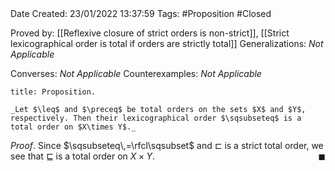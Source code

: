 <br />
<br />

Date Created: 23/01/2022 13:37:59
Tags: #Proposition #Closed 

Proved by: [[Reflexive closure of strict orders is non-strict]], [[Strict lexicographical order is total if orders are strictly total]]
Generalizations: _Not Applicable_

Converses: _Not Applicable_
Counterexamples: _Not Applicable_

``` ad-Proposition
title: Proposition.

_Let $\leq$ and $\preceq$ be total orders on the sets $X$ and $Y$, respectively. Then their lexicographical order $\sqsubseteq$ is a total order on $X\times Y$._

```

_Proof_. Since $\sqsubseteq\,=\rfcl\sqsubset$ and $\sqsubset$ is a strict total order, we see that $\sqsubseteq$ is a total order on $X\times Y$.<span style="float:right;">$\blacksquare$</span>
